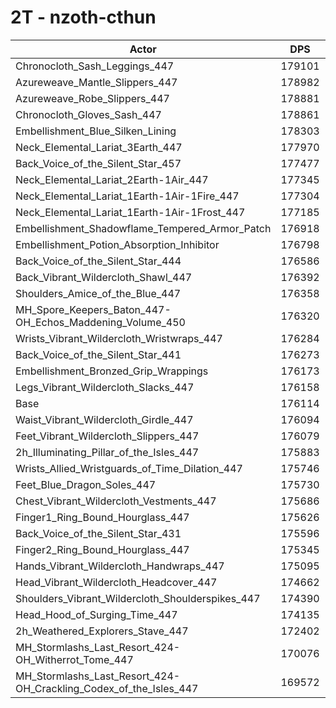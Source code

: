 # 2T - nzoth-cthun
| Actor | DPS | Increase |
|---|:---:|:---:|
|Chronocloth_Sash_Leggings_447|179101|1.70%|
|Azureweave_Mantle_Slippers_447|178982|1.63%|
|Azureweave_Robe_Slippers_447|178881|1.57%|
|Chronocloth_Gloves_Sash_447|178861|1.56%|
|Embellishment_Blue_Silken_Lining|178303|1.24%|
|Neck_Elemental_Lariat_3Earth_447|177970|1.05%|
|Back_Voice_of_the_Silent_Star_457|177477|0.77%|
|Neck_Elemental_Lariat_2Earth-1Air_447|177345|0.70%|
|Neck_Elemental_Lariat_1Earth-1Air-1Fire_447|177304|0.68%|
|Neck_Elemental_Lariat_1Earth-1Air-1Frost_447|177185|0.61%|
|Embellishment_Shadowflame_Tempered_Armor_Patch|176918|0.46%|
|Embellishment_Potion_Absorption_Inhibitor|176798|0.39%|
|Back_Voice_of_the_Silent_Star_444|176586|0.27%|
|Back_Vibrant_Wildercloth_Shawl_447|176392|0.16%|
|Shoulders_Amice_of_the_Blue_447|176358|0.14%|
|MH_Spore_Keepers_Baton_447-OH_Echos_Maddening_Volume_450|176320|0.12%|
|Wrists_Vibrant_Wildercloth_Wristwraps_447|176284|0.10%|
|Back_Voice_of_the_Silent_Star_441|176273|0.09%|
|Embellishment_Bronzed_Grip_Wrappings|176173|0.03%|
|Legs_Vibrant_Wildercloth_Slacks_447|176158|0.02%|
|Base|176114|0.00%|
|Waist_Vibrant_Wildercloth_Girdle_447|176094|-0.01%|
|Feet_Vibrant_Wildercloth_Slippers_447|176079|-0.02%|
|2h_Illuminating_Pillar_of_the_Isles_447|175883|-0.13%|
|Wrists_Allied_Wristguards_of_Time_Dilation_447|175746|-0.21%|
|Feet_Blue_Dragon_Soles_447|175730|-0.22%|
|Chest_Vibrant_Wildercloth_Vestments_447|175686|-0.24%|
|Finger1_Ring_Bound_Hourglass_447|175626|-0.28%|
|Back_Voice_of_the_Silent_Star_431|175596|-0.29%|
|Finger2_Ring_Bound_Hourglass_447|175345|-0.44%|
|Hands_Vibrant_Wildercloth_Handwraps_447|175095|-0.58%|
|Head_Vibrant_Wildercloth_Headcover_447|174662|-0.82%|
|Shoulders_Vibrant_Wildercloth_Shoulderspikes_447|174390|-0.98%|
|Head_Hood_of_Surging_Time_447|174135|-1.12%|
|2h_Weathered_Explorers_Stave_447|172402|-2.11%|
|MH_Stormlashs_Last_Resort_424-OH_Witherrot_Tome_447|170076|-3.43%|
|MH_Stormlashs_Last_Resort_424-OH_Crackling_Codex_of_the_Isles_447|169572|-3.71%|
